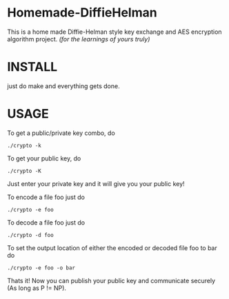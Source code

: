 # Homemade-DiffieHelman

This is a home made Diffie-Helman style key exchange and AES encryption algorithm project.
*(for the learnings of yours truly)*

# INSTALL

just do make and everything gets done.

# USAGE


To get a public/private key combo, do

    ./crypto -k

To get your public key, do

    ./crypto -K

Just enter your private key and it will give you your public key!

To encode a file foo just do

    ./crypto -e foo

To decode a file foo just do

    ./crypto -d foo

To set the output location of either the encoded or decoded file foo to bar do

    ./crypto -e foo -o bar

Thats it! Now you can publish your public key and communicate securely (As long as P != NP).
